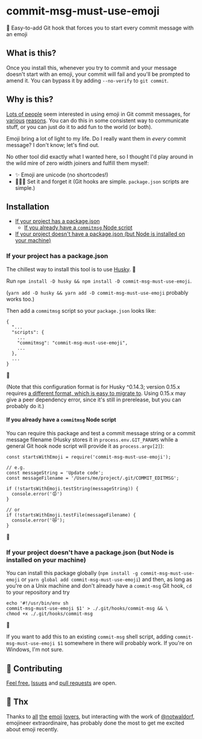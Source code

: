 # commit-msg-must-use-emoji
💌 Easy-to-add Git hook that forces you to start every commit message with an emoji

## What is this?

Once you install this, whenever you try to commit and your message doesn't start with an emoji, your commit will fail and you'll be prompted to amend it. You can bypass it by adding `--no-verify` to `git commit`.

## Why is this?

[Lots of people](https://www.npmjs.com/search?q=emoji+commit) seem interested in using emoji in Git commit messages, for [various](https://gitmoji.carloscuesta.me/) [reasons](https://github.com/atom/atom/blob/master/CONTRIBUTING.md#git-commit-messages). You can do this in some consistent way to communicate stuff, or you can just do it to add fun to the world (or both).

Emoji bring a lot of light to my life. Do I really want them in *every* commit message? I don't know; let's find out.

No other tool did exactly what I wanted here, so I thought I'd play around in the wild mire of zero width joiners and fulfill them myself:
* ✨ Emoji are unicode (no shortcodes!)
* 🏄🏽‍♀️ Set it and forget it (Git hooks are simple. `package.json` scripts are simple.)

## Installation

* [If your project has a package.json](#if-your-project-has-a-packagejson)
  * [If you already have a `commitmsg` Node script](#if-you-already-have-a-commitmsg-node-script)
* [If your project doesn't have a package.json (but Node is installed on your machine)](#if-your-project-doesnt-have-a-packagejson-but-node-is-installed-on-your-machine)

### If your project has a package.json

The chillest way to install this tool is to use [Husky](https://github.com/typicode/husky). 🐶

Run `npm install -D husky && npm install -D commit-msg-must-use-emoji`.

(`yarn add -D husky && yarn add -D commit-msg-must-use-emoji` probably works too.)

Then add a `commitmsg` script so your `package.json` looks like:

```
{
  "...
  "scripts": {
    ...
    "commitmsg": "commit-msg-must-use-emoji",
    ...
  },
  ...
}
```

🎉

(Note that this configuration format is for Husky ^0.14.3; version 0.15.x requires [a different format, which is easy to migrate to](https://github.com/typicode/husky#upgrading-from-014). Using 0.15.x may give a peer dependency error, since it's still in prerelease, but you can probably do it.)

#### If you already have a `commitmsg` Node script

You can require this package and test a commit message string or a commit message filename (Husky stores it in `process.env.GIT_PARAMS` while a general Git hook node script will provide it as `process.argv[2]`):

```
const startsWithEmoji = require('commit-msg-must-use-emoji');

// e.g.
const messageString = 'Update code';
const messageFilename = '/Users/me/project/.git/COMMIT_EDITMSG';

if (!startsWithEmoji.testString(messageString)) {
  console.error('😡')
}

// or
if (!startsWithEmoji.testFile(messageFilename) {
  console.error('😿');
}
```

🎉

### If your project doesn't have a package.json (but Node is installed on your machine)

You can install this package globally (`npm install -g commit-msg-must-use-emoji` or `yarn global add commit-msg-must-use-emoji`) and then, as long as you're on a Unix machine and don't already have a `commit-msg` Git hook, `cd` to your repository and try

```
echo '#!/usr/bin/env sh
commit-msg-must-use-emoji $1' > ./.git/hooks/commit-msg && \
chmod +x ./.git/hooks/commit-msg
```

🎉

If you want to add this to an existing `commit-msg` shell script, adding `commit-msg-must-use-emoji $1` somewhere in there will probably work. If you're on Windows, I'm not sure.

## 👫 Contributing

[Feel free.](https://www.newyorker.com/magazine/2014/11/17/feel-free-2) [Issues](https://github.com/alecglassford/commit-msg-must-use-emoji/issues) and [pull requests](https://github.com/alecglassford/commit-msg-must-use-emoji/pulls) are open.

## 🌻 Thx

Thanks to [all](https://medium.com/@tessr/making-money-530d2bb2b8f7) [the](https://www.nytimes.com/2016/11/09/arts/secrets-of-the-emoji-world-now-with-its-own-convention-emojicon.html) [emoji](http://99percentinvisible.org/episode/person-lotus-position/) [lovers](https://xkcd.com/1870/), but interacting with the work of [@notwaldorf](https://github.com/notwaldorf/), emojineer extraordinaire, has probably done the most to get me excited about emoji recently.
